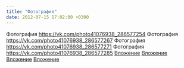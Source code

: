 ```yaml
---
title: "Фотография"
date: 2012-07-15 17:02:00 +0300
---
```


Фотография
<a class="vk-attach" href="https://vk.com/photo41076938_286577254">https://vk.com/photo41076938_286577254</a>
Фотография
<a class="vk-attach" href="https://vk.com/photo41076938_286577267">https://vk.com/photo41076938_286577267</a>
Фотография
<a class="vk-attach" href="https://vk.com/photo41076938_286577271">https://vk.com/photo41076938_286577271</a>
Фотография
<a class="vk-attach" href="https://vk.com/photo41076938_286577285">https://vk.com/photo41076938_286577285</a>
<a class="vk-attach" href="https://vk.com/photo41076938_286577254">Вложение</a>
<a class="vk-attach" href="https://vk.com/photo41076938_286577267">Вложение</a>
<a class="vk-attach" href="https://vk.com/photo41076938_286577271">Вложение</a>
<a class="vk-attach" href="https://vk.com/photo41076938_286577285">Вложение</a>
